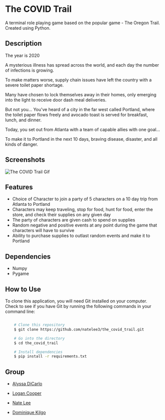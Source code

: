 # The COVID Trail
A terminal role playing game based on the popular game - The Oregon Trail. Created using Python.

## Description
The year is 2020       

A mysterious illness has spread across the world, and each day the number of infections is growing.

To make matters worse, supply chain issues have left the country with a severe toilet paper shortage. 

Many have chosen to lock themselves away in their homes, only emerging into the light to receive door dash meal deliveries.

But not you... You've heard of a city in the far west called Portland, where the toilet paper flows freely and avocado toast is served for breakfast, lunch, and dinner.

Today, you set out from Atlanta with a team of capable allies with one goal...

To make it to Portland in the next 10 days, braving disease, disaster, and all kinds of danger.

 
## Screenshots
![The COVID Trail Gif](https://github.com/natelee3/the_covid_trail/blob/readme/covid_trail_gif.gif)

## Features
- Choice of Character to join a party of 5 characters on a 10 day trip from Atlanta to Portland
- Characters may keep traveling, stop for food, hunt for food, enter the store, and check their supplies on any given day
- The party of characters are given cash to spend on supplies
- Random negative and positive events at any point during the game that characters will have to survive
- Ability to purchase supplies to outlast random events and make it to Portland

## Dependencies
- Numpy
- Pygame

## How to Use
To clone this application, you will need Git installed on your computer. Check to see if you have Git by running the following commands in your command line:

```bash

    # Clone this repository
    $ git clone https://github.com/natelee3/the_covid_trail.git

    # Go into the directory
    $ cd the_covid_trail

    # Install dependencies
    $ pip install -r requirements.txt

```

## Group

- <a href="https://github.com/alyssadicarlo">Alyssa DiCarlo</a>

- <a href="https://github.com/logancooper">Logan Cooper</a>

- <a href="https://github.com/natelee3">Nate Lee</a>

- <a href="https://github.com/Tech-Sailor">Dominique Kilgo</a>